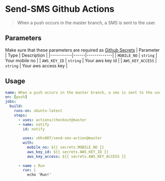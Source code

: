 # Send-SMS Github Actions  
> When a push occurs in the master branch, a SMS is sent to the user.  

## Parameters
Make sure that these parameters are required as [Github Secrets](https://help.github.com/en/actions/configuring-and-managing-workflows/creating-and-storing-encrypted-secrets)
| Parameter | Type | Description |
|-----------|------|-------------|
| `MOBILE_NO` | `string` | Your mobile no |
| `AWS_KEY_ID` | `string` | Your aws key id |
| `AWS_KEY_ACCESS` | `string` | Your aws access key |


## Usage

```yaml
name: When a push occurs in the master branch, a sms is sent to the user.
on: [push]
jobs:
  build:
    runs-on: ubuntu-latest
    steps:
      - uses: actions/checkout@master
      - name: notify
        id: notify
        
        uses: vbhv007/send-sms-action@master
        with:
          mobile_no: ${{ secrets.MOBILE_NO }}
          aws_key_id: ${{ secrets.AWS_KEY_ID }}
          aws_key_access: ${{ secrets.AWS_KEY_ACCESS }}
      
      - name : Run
        run: |
          echo 'Run!'
```
